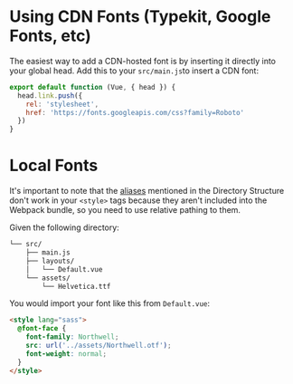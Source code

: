 # Using CDN Fonts (Typekit, Google Fonts, etc)

The easiest way to add a CDN-hosted font is by inserting it directly into your global head. Add this to your `src/main.js`to insert a CDN font:

```js
export default function (Vue, { head }) {
  head.link.push({
    rel: 'stylesheet',
    href: 'https://fonts.googleapis.com/css?family=Roboto'
  })
}
```

# Local Fonts
It's important to note that the [aliases](/docs/directory-structure#aliases) mentioned in the Directory Structure don't work in your `<style>` tags because they aren't included into the Webpack bundle, so you need to use relative pathing to them.

Given the following directory:

```sh
└── src/
    ├── main.js
    ├── layouts/
    │   └── Default.vue
    └── assets/
        └── Helvetica.ttf
```

You would import your font like this from `Default.vue`:

```html
<style lang="sass">
  @font-face {
    font-family: Northwell;
    src: url('../assets/Northwell.otf');
    font-weight: normal;
  }
</style>
```
